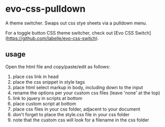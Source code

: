 # evo-css-pulldown
A theme switcher. Swaps out css stye sheets via a pulldown menu.

For a toggle button CSS theme switcher, check out [Evo CSS Switch] (https://github.com/labelle/evo-css-switch).

## usage

Open the html file and copy/paste/edit as follows:

1. place css link in head
2. place the css snippet in style tags
3. place html select markup in body, including down to the input
4. rename the options per your custom css files (leave 'none' at the top)
5. link to jquery in scripts at bottom
6. place custom script at bottom
7. place css files in your css folder, adjacent to your document
8. don't forget to place the style.css file in your css folder
9. note that the custom css will look for a filename in the css folder
